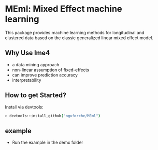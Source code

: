 # MEml: Mixed Effect machine learning 
This package provides machine learning methods for longitudinal and clustered data based on the classic generalized linear mixed effect model.  

## Why Use lme4
  - a data mining approach
  - non-linear assumption of fixed-effects
  - can improve prediction accuracy
  - interpretability
 
## How to get Started? 
Install via devtools: 

```sh
> devtools::install_github("nguforche/MEml")
```
## example 
- Run the example in the demo folder 






